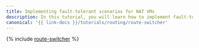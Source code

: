 ```yaml
---
title: Implementing fault-tolerant scenarios for NAT VMs
description: In this tutorial, you will learn how to implement fault-tolerant scenarios for network VMs.
canonical: '{{ link-docs }}/tutorials/routing/route-switcher'
---
```


{% include [route-switcher](../../_tutorials/routing/route-switcher.md) %}